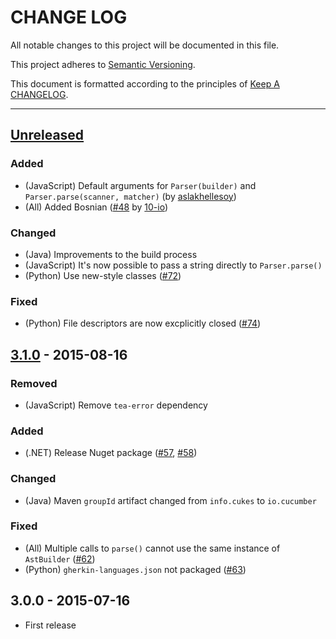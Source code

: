 # CHANGE LOG

All notable changes to this project will be documented in this file.

This project adheres to [Semantic Versioning](http://semver.org).

This document is formatted according to the principles of [Keep A CHANGELOG](http://keepachangelog.com).

----

## [Unreleased][unreleased]

### Added
* (JavaScript)  Default arguments for `Parser(builder)` and `Parser.parse(scanner, matcher)` (by [aslakhellesoy](https://github.com/aslakhellesoy))
* (All) Added Bosnian ([#48](https://github.com/cucumber/gherkin3/pull/48) by [10-io](https://github.com/10-io))

### Changed
* (Java)        Improvements to the build process
* (JavaScript)  It's now possible to pass a string directly to `Parser.parse()`
* (Python)      Use new-style classes
  ([#72](https://github.com/cucumber/gherkin3/pull/72))

### Fixed
* (Python) File descriptors are now excplicitly closed
  ([#74](https://github.com/cucumber/gherkin3/pull/74))



## [3.1.0] - 2015-08-16

### Removed
* (JavaScript) Remove `tea-error` dependency

### Added
* (.NET) Release Nuget package
  ([#57](https://github.com/cucumber/gherkin3/issues/57),
   [#58](https://github.com/cucumber/gherkin3/issues/58))

### Changed
* (Java) Maven `groupId` artifact changed from `info.cukes` to `io.cucumber`

### Fixed
* (All) Multiple calls to `parse()` cannot use the same instance of `AstBuilder`
  ([#62](https://github.com/cucumber/gherkin3/issues/62))
* (Python) `gherkin-languages.json` not packaged
  ([#63](https://github.com/cucumber/gherkin3/issues/63))



## 3.0.0 - 2015-07-16

* First release


[unreleased]: https://github.com/cucumber/gherkin3/compare/v3.1.0...HEAD
[3.1.0]:      https://github.com/cucumber/gherkin3/compare/v3.0.0...v3.1.0
